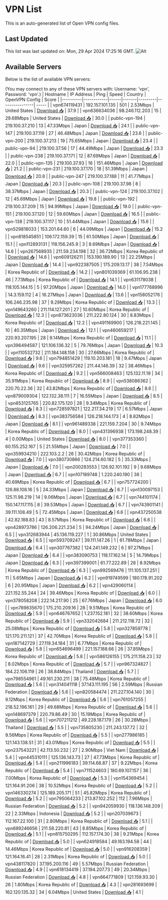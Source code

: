 # VPN List

This is an auto-generated list of Open VPN config files.

## Last Updated

This list was last updated on: Mon, 29 Apr 2024 17:25:16 GMT.
![Alt](https://repobeats.axiom.co/api/embed/186b98318ef1479477931607c1ad7d823f12451f.svg "Repobeats analytics image")

## Available Servers

Below is the list of available VPN servers:

(You may connect to any of these VPN servers with: Username: 'vpn', Password: 'vpn'.)
| Hostname | IP Address | Ping | Speed | Country | OpenVPN Config | Score |
|----------|------------|------|-------|---------|----------------| ----- |
| vpn674119431 | 192.157.101.135 | 501 | 2.53Mbps | United States | [Download 📥](./configs/server_0_US.ovpn) | 37.9 |
| vpn636634036 | 98.246.112.203 | 15 | 29.68Mbps | United States | [Download 📥](./configs/server_1_US.ovpn) | 30.0 |
| public-vpn-194 | 219.100.37.210 | 13 | 47.33Mbps | Japan | [Download 📥](./configs/server_2_JP.ovpn) | 24.1 |
| public-vpn-147 | 219.100.37.119 | 27 | 46.48Mbps | Japan | [Download 📥](./configs/server_3_JP.ovpn) | 23.6 |
| public-vpn-200 | 219.100.37.213 | 19 | 75.65Mbps | Japan | [Download 📥](./configs/server_4_JP.ovpn) | 23.4 |
| public-vpn-94 | 219.100.37.56 | 17 | 44.49Mbps | Japan | [Download 📥](./configs/server_5_JP.ovpn) | 23.3 |
| public-vpn-238 | 219.100.37.171 | 12 | 87.69Mbps | Japan | [Download 📥](./configs/server_6_JP.ovpn) | 22.0 |
| public-vpn-135 | 219.100.37.93 | 16 | 151.46Mbps | Japan | [Download 📥](./configs/server_7_JP.ovpn) | 21.2 |
| public-vpn-231 | 219.100.37.170 | 18 | 51.39Mbps | Japan | [Download 📥](./configs/server_8_JP.ovpn) | 20.8 |
| public-vpn-247 | 219.100.37.188 | 11 | 41.77Mbps | Japan | [Download 📥](./configs/server_9_JP.ovpn) | 20.3 |
| public-vpn-108 | 219.100.37.98 | 8 | 38.37Mbps | Japan | [Download 📥](./configs/server_10_JP.ovpn) | 20.3 |
| public-vpn-124 | 219.100.37.102 | 12 | 45.69Mbps | Japan | [Download 📥](./configs/server_11_JP.ovpn) | 19.8 |
| public-vpn-192 | 219.100.37.209 | 15 | 94.99Mbps | Japan | [Download 📥](./configs/server_12_JP.ovpn) | 19.0 |
| public-vpn-151 | 219.100.37.120 | 12 | 59.60Mbps | Japan | [Download 📥](./configs/server_13_JP.ovpn) | 16.5 |
| public-vpn-138 | 219.100.37.117 | 10 | 51.44Mbps | Japan | [Download 📥](./configs/server_14_JP.ovpn) | 15.6 |
| vpn529818033 | 153.201.64.60 | 6 | 44.09Mbps | Japan | [Download 📥](./configs/server_15_JP.ovpn) | 15.2 |
| vpn818545851 | 106.172.159.39 | 15 | 61.50Mbps | Japan | [Download 📥](./configs/server_16_JP.ovpn) | 15.1 |
| vpn112893131 | 118.156.245.9 | 3 | 8.69Mbps | Japan | [Download 📥](./configs/server_17_JP.ovpn) | 14.6 |
| vpn267568935 | 211.59.234.198 | 32 | 36.72Mbps | Korea Republic of | [Download 📥](./configs/server_18_KR.ovpn) | 14.6 |
| vpn609126211 | 153.190.189.90 | 13 | 22.25Mbps | Japan | [Download 📥](./configs/server_19_JP.ovpn) | 14.4 |
| vpn922387505 | 175.209.13.17 | 38 | 7.54Mbps | Korea Republic of | [Download 📥](./configs/server_20_KR.ovpn) | 14.2 |
| vpn801039369 | 61.106.95.238 | 46 | 7.73Mbps | Korea Republic of | [Download 📥](./configs/server_21_KR.ovpn) | 14.1 |
| vpn631178038 | 118.105.144.15 | 5 | 97.20Mbps | Japan | [Download 📥](./configs/server_22_JP.ovpn) | 14.0 |
| vpn177768996 | 14.3.159.112 | 4 | 16.27Mbps | Japan | [Download 📥](./configs/server_23_JP.ovpn) | 13.6 |
| vpn158052176 | 106.246.235.98 | 37 | 9.29Mbps | Korea Republic of | [Download 📥](./configs/server_24_KR.ovpn) | 13.3 |
| vpn149643260 | 211.114.127.201 | 27 | 10.60Mbps | Korea Republic of | [Download 📥](./configs/server_25_KR.ovpn) | 12.3 |
| vpn873623036 | 211.222.80.124 | 30 | 8.83Mbps | Korea Republic of | [Download 📥](./configs/server_26_KR.ovpn) | 12.2 |
| vpn491169900 | 126.218.221.145 | 10 | 40.35Mbps | Japan | [Download 📥](./configs/server_27_JP.ovpn) | 12.1 |
| vpn460659217 | 220.93.207.195 | 28 | 9.14Mbps | Korea Republic of | [Download 📥](./configs/server_28_KR.ovpn) | 11.1 |
| vpn396494587 | 121.106.136.32 | 5 | 79.76Mbps | Japan | [Download 📥](./configs/server_29_JP.ovpn) | 10.3 |
| vpn110532732 | 211.184.148.158 | 30 | 27.66Mbps | Korea Republic of | [Download 📥](./configs/server_30_KR.ovpn) | 9.6 |
| vpn794851429 | 119.10.203.181 | 18 | 9.47Mbps | Japan | [Download 📥](./configs/server_31_JP.ovpn) | 9.6 |
| vpn325957262 | 211.44.146.39 | 32 | 38.46Mbps | Korea Republic of | [Download 📥](./configs/server_32_KR.ovpn) | 9.2 |
| vpn566008463 | 125.132.11.19 | 34 | 35.91Mbps | Korea Republic of | [Download 📥](./configs/server_33_KR.ovpn) | 8.9 |
| vpn538086362 | 220.70.22.36 | 32 | 43.82Mbps | Korea Republic of | [Download 📥](./configs/server_34_KR.ovpn) | 8.6 |
| vpn879009304 | 122.132.38.111 | 7 | 16.55Mbps | Japan | [Download 📥](./configs/server_35_JP.ovpn) | 8.5 |
| vpn853125765 | 220.82.175.120 | 28 | 9.34Mbps | Korea Republic of | [Download 📥](./configs/server_36_KR.ovpn) | 8.3 |
| vpn728597821 | 122.217.34.219 | 17 | 6.57Mbps | Japan | [Download 📥](./configs/server_37_JP.ovpn) | 8.3 |
| vpn383756584 | 126.218.144.173 | 4 | 8.82Mbps | Japan | [Download 📥](./configs/server_38_JP.ovpn) | 8.1 |
| vpn961489338 | 221.159.7.204 | 30 | 9.74Mbps | Korea Republic of | [Download 📥](./configs/server_39_KR.ovpn) | 8.0 |
| vpn431396938 | 173.198.248.39 | 4 | 0.00Mbps | United States | [Download 📥](./configs/server_40_US.ovpn) | 8.0 |
| vpn377353360 | 60.155.252.167 | 5 | 21.55Mbps | Japan | [Download 📥](./configs/server_41_JP.ovpn) | 7.0 |
| vpn359934210 | 222.103.2.2 | 26 | 30.42Mbps | Korea Republic of | [Download 📥](./configs/server_42_KR.ovpn) | 7.0 |
| vpn380730866 | 124.214.60.182 | 5 | 35.33Mbps | Japan | [Download 📥](./configs/server_43_JP.ovpn) | 7.0 |
| vpn200283553 | 126.92.101.192 | 9 | 9.68Mbps | Japan | [Download 📥](./configs/server_44_JP.ovpn) | 6.7 |
| vpn107189748 | 1.220.240.190 | 38 | 40.69Mbps | Korea Republic of | [Download 📥](./configs/server_45_KR.ovpn) | 6.7 |
| vpn757724200 | 126.88.108.16 | 5 | 24.33Mbps | Japan | [Download 📥](./configs/server_46_JP.ovpn) | 6.7 |
| vpn130097153 | 125.11.98.219 | 14 | 9.06Mbps | Japan | [Download 📥](./configs/server_47_JP.ovpn) | 6.7 |
| vpn744101174 | 150.147.117.115 | 8 | 39.53Mbps | Japan | [Download 📥](./configs/server_48_JP.ovpn) | 6.7 |
| vpn743901141 | 39.111.108.49 | 5 | 72.45Mbps | Japan | [Download 📥](./configs/server_49_JP.ovpn) | 6.6 |
| vpn437250538 | 42.82.188.83 | 43 | 8.57Mbps | Korea Republic of | [Download 📥](./configs/server_50_KR.ovpn) | 6.6 |
| vpn428973786 | 126.206.221.234 | 5 | 94.24Mbps | Japan | [Download 📥](./configs/server_51_JP.ovpn) | 6.5 |
| vpn312683944 | 45.136.119.227 | 1 | 30.86Mbps | United States | [Download 📥](./configs/server_52_US.ovpn) | 6.5 |
| vpn593709247 | 39.111.147.26 | 1 | 61.78Mbps | Japan | [Download 📥](./configs/server_53_JP.ovpn) | 6.4 |
| vpn307767382 | 124.241.149.232 | 6 | 97.27Mbps | Japan | [Download 📥](./configs/server_54_JP.ovpn) | 6.4 |
| vpn383090753 | 118.17.162.14 | 5 | 14.79Mbps | Japan | [Download 📥](./configs/server_55_JP.ovpn) | 6.3 |
| vpn397399001 | 61.77.222.89 | 28 | 8.92Mbps | Korea Republic of | [Download 📥](./configs/server_56_KR.ovpn) | 6.3 |
| vpn992569476 | 111.105.137.251 | 11 | 5.65Mbps | Japan | [Download 📥](./configs/server_57_JP.ovpn) | 6.2 |
| vpn919749599 | 180.178.91.202 | 6 | 20.95Mbps | Japan | [Download 📥](./configs/server_58_JP.ovpn) | 6.2 |
| vpn429060114 | 221.152.55.244 | 24 | 39.46Mbps | Korea Republic of | [Download 📥](./configs/server_59_KR.ovpn) | 6.0 |
| vpn378058208 | 222.14.217.90 | 25 | 67.76Mbps | Japan | [Download 📥](./configs/server_60_JP.ovpn) | 6.0 |
| vpn789835670 | 175.210.209.16 | 28 | 9.51Mbps | Korea Republic of | [Download 📥](./configs/server_61_KR.ovpn) | 5.9 |
| vpn646767652 | 1.237.152.181 | 32 | 38.60Mbps | Korea Republic of | [Download 📥](./configs/server_62_KR.ovpn) | 5.9 |
| vpn332042684 | 211.212.118.72 | 32 | 25.08Mbps | Korea Republic of | [Download 📥](./configs/server_63_KR.ovpn) | 5.8 |
| vpn327859778 | 121.170.211.121 | 37 | 42.70Mbps | Korea Republic of | [Download 📥](./configs/server_64_KR.ovpn) | 5.8 |
| vpn187142729 | 27.119.34.184 | 31 | 6.77Mbps | Korea Republic of | [Download 📥](./configs/server_65_KR.ovpn) | 5.8 |
| vpn654696499 | 221.157.188.66 | 26 | 37.85Mbps | Korea Republic of | [Download 📥](./configs/server_66_KR.ovpn) | 5.8 |
| vpn586126155 | 175.211.158.23 | 32 | 8.02Mbps | Korea Republic of | [Download 📥](./configs/server_67_KR.ovpn) | 5.7 |
| vpn967324827 | 184.22.106.119 | 26 | 38.84Mbps | Thailand | [Download 📥](./configs/server_68_TH.ovpn) | 5.7 |
| vpn798554961 | 49.161.230.211 | 38 | 75.48Mbps | Korea Republic of | [Download 📥](./configs/server_69_KR.ovpn) | 5.6 |
| vpn314041118 | 37.143.111.195 | 56 | 2.59Mbps | Russian Federation | [Download 📥](./configs/server_70_RU.ovpn) | 5.6 |
| vpn820584474 | 211.227.104.140 | 30 | 9.12Mbps | Korea Republic of | [Download 📥](./configs/server_71_KR.ovpn) | 5.6 |
| vpn761057255 | 218.52.196.161 | 29 | 49.68Mbps | Korea Republic of | [Download 📥](./configs/server_72_KR.ovpn) | 5.6 |
| vpn148697379 | 220.79.86.49 | 30 | 15.19Mbps | Korea Republic of | [Download 📥](./configs/server_73_KR.ovpn) | 5.6 |
| vpn707211212 | 49.228.187.179 | 26 | 30.28Mbps | Thailand | [Download 📥](./configs/server_74_TH.ovpn) | 5.5 |
| vpn735805230 | 211.243.137.72 | 32 | 9.56Mbps | Korea Republic of | [Download 📥](./configs/server_75_KR.ovpn) | 5.5 |
| vpn277986185 | 121.143.138.51 | 31 | 43.01Mbps | Korea Republic of | [Download 📥](./configs/server_76_KR.ovpn) | 5.5 |
| vpn237543221 | 42.113.50.232 | 27 | 2.90Mbps | Viet Nam | [Download 📥](./configs/server_77_VN.ovpn) | 5.4 |
| vpn445310111 | 125.136.143.73 | 27 | 47.73Mbps | Korea Republic of | [Download 📥](./configs/server_78_KR.ovpn) | 5.4 |
| vpn211996183 | 39.114.68.87 | 37 | 9.22Mbps | Korea Republic of | [Download 📥](./configs/server_79_KR.ovpn) | 5.4 |
| vpn711524603 | 180.69.107.157 | 36 | 7.00Mbps | Korea Republic of | [Download 📥](./configs/server_80_KR.ovpn) | 5.3 |
| vpn154369454 | 121.164.91.206 | 38 | 10.52Mbps | Korea Republic of | [Download 📥](./configs/server_81_KR.ovpn) | 5.2 |
| vpn146330274 | 125.189.205.171 | 51 | 45.82Mbps | Korea Republic of | [Download 📥](./configs/server_82_KR.ovpn) | 5.2 |
| vpn795064233 | 213.87.102.252 | 112 | 7.96Mbps | Russian Federation | [Download 📥](./configs/server_83_RU.ovpn) | 5.2 |
| vpn942059930 | 118.136.148.209 | 22 | 2.33Mbps | Indonesia | [Download 📥](./configs/server_84_ID.ovpn) | 5.2 |
| vpn207039673 | 112.167.22.100 | 31 | 2.80Mbps | Korea Republic of | [Download 📥](./configs/server_85_KR.ovpn) | 5.1 |
| vpn689246656 | 211.58.220.81 | 43 | 8.85Mbps | Korea Republic of | [Download 📥](./configs/server_86_KR.ovpn) | 5.1 |
| vpn815750295 | 112.157.174.30 | 38 | 9.21Mbps | Korea Republic of | [Download 📥](./configs/server_87_KR.ovpn) | 5.0 |
| vpn624918584 | 49.163.194.58 | 44 | 14.46Mbps | Korea Republic of | [Download 📥](./configs/server_88_KR.ovpn) | 5.0 |
| vpn916208359 | 121.164.16.41 | 28 | 2.31Mbps | Korea Republic of | [Download 📥](./configs/server_89_KR.ovpn) | 5.0 |
| vpn438117820 | 37.195.200.116 | 49 | 5.57Mbps | Russian Federation | [Download 📥](./configs/server_90_RU.ovpn) | 4.9 |
| vpn618134419 | 37.194.207.73 | 49 | 20.34Mbps | Russian Federation | [Download 📥](./configs/server_91_RU.ovpn) | 4.8 |
| vpn664771809 | 121.159.93.30 | 26 | 1.80Mbps | Korea Republic of | [Download 📥](./configs/server_92_KR.ovpn) | 4.3 |
| vpn281693699 | 162.120.135.32 | 34 | 6.04Mbps | United States | [Download 📥](./configs/server_93_US.ovpn) | 4.1 |
